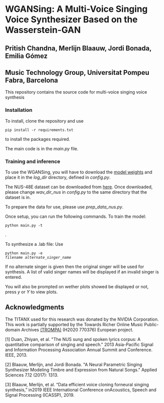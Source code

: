<h1>WGANSing: A Multi-Voice Singing Voice Synthesizer Based on the Wasserstein-GAN</h1>

<h2>Pritish Chandna, Merlijn Blaauw, Jordi Bonada, Emilia Gómez</h2>

<h2>Music Technology Group, Universitat Pompeu Fabra, Barcelona</h2>

This repository contains the source code for multi-voice singing voice synthesis
<h3>Installation</h3>
To install, clone the repository and use <pre><code>pip install -r requirements.txt </code></pre> to install the packages required.

 The main code is in the *main.py* file.  
 




<h3>Training and inference</h3>

To use the WGANSing, you will have to download the <a href="https://drive.google.com/file/d/1Mmg3cq5CYl-yOePHhiFWInizlr3tMPEE/view?usp=sharing" rel="nofollow"> model weights</a> and place it in the *log_dir* directory, defined in *config.py*. 

The NUS-48E dataset can be downloaded from <a href="https://www.smcnus.org/nus-48e-sung-and-spoken-lyrics-corpus/" rel="nofollow"> here</a>. Once downloaded, please change *wav_dir_nus* in *config.py* to the same directory that the dataset is in. 

To prepare the data for use, please use *prep_data_nus.py*.


Once setup, you can run the following commands. 
To train the model: 
<pre><code>python main.py -t</code></pre>. 
To synthesize a .lab file:
Use <pre><code>python main.py -e <i>filename</i> <i>alternate_singer_name</i> </code></pre> 

If no alternate singer is given then the original singer will be used for synthesis. A list of valid singer names will be displayed if an invalid singer is entered. 

You will also be prompted on wether plots showed be displayed or not, press *y* or *Y* to view plots.



<h2>Acknowledgments</h2>
The TITANX used for this research was donated by the NVIDIA Corporation. This work is partially supported by the Towards Richer Online Music Public-domain Archives <a href="https://trompamusic.eu/" rel="nofollow">(TROMPA)</a> (H2020 770376) European project.
          <p>[1] Duan, Zhiyan, et al. "The NUS sung and spoken lyrics corpus: A quantitative comparison of singing and speech." 2013 Asia-Pacific Signal and Information Processing Association Annual Summit and Conference. IEEE, 2013.</p>
          <p>[2] Blaauw, Merlijn, and Jordi Bonada. "A Neural Parametric Singing Synthesizer Modeling Timbre and Expression from Natural Songs." Applied Sciences 7.12 (2017): 1313.</p>
          <p>[3] Blaauw, Merlijn, et al. “Data efficient voice cloning forneural  singing  synthesis,”  in2019  IEEE  International  Conference  onAcoustics, Speech and Signal Processing (ICASSP), 2019.</p>
